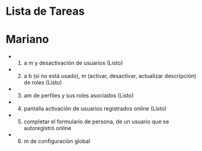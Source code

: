 # Lista de Tareas
# Mariano

- 1) a m y desactivación de usuarios (Listo)
- 2) a b (si no está usado), m (activar, desactivar, actualizar descripción) de roles (Listo)
- 3) am de perfiles y sus roles asociados (Listo)
- 4) pantalla activación de usuarios registrados online (Listo)
- 5) completar el formulario de persona, de un usuario que se autoregistró online
- 6) m de configuración global
